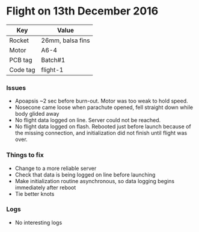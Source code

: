 # Flight on 13th December 2016

| Key | Value |
|-------|-------|
| Rocket | 26mm, balsa fins |
| Motor | A6-4 |
| PCB tag | Batch#1 |
| Code tag | flight-1 |

### Issues
* Apoapsis ~2 sec before burn-out. Motor was too weak to hold speed.
* Nosecone came loose when parachute opened, fell straight down while body glided away
* No flight data logged on line. Server could not be reached.
* No flight data logged on flash. Rebooted just before launch because of the missing connection, and initialization did not finish until flight was over.

### Things to fix
* Change to a more reliable server
* Check that data is being logged on line before launching
* Make initialization routine asynchronous, so data logging begins immediately after reboot
* Tie better knots

### Logs
* No interesting logs
